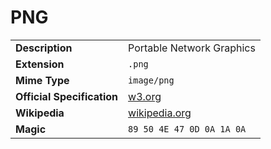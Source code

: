 # PNG

[wiki]: https://en.wikipedia.org/wiki/Portable_Network_Graphics
[spec]: https://www.w3.org/TR/PNG/

| | |
|---|---|
|**Description** | Portable Network Graphics
|**Extension**| `.png`
|**Mime Type**| `image/png`  
|**Official Specification**| [w3.org][spec]
|**Wikipedia**| [wikipedia.org][wiki]
|**Magic**| `89 50 4E 47 0D 0A 1A 0A`
